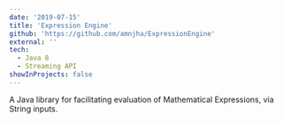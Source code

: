 ```yaml
---
date: '2019-07-15'
title: 'Expression Engine'
github: 'https://github.com/amnjha/ExpressionEngine'
external: ''
tech:
  - Java 8
  - Streaming API
showInProjects: false
---
```


A Java library for facilitating evaluation of Mathematical Expressions, via String inputs.
